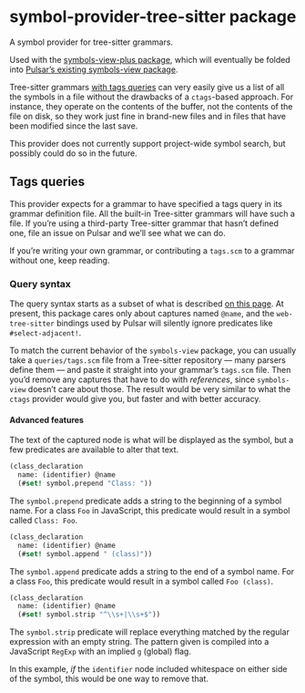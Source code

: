 # symbol-provider-tree-sitter package

A symbol provider for tree-sitter grammars.

Used with the [symbols-view-plus package](https://github.com/savetheclocktower/symbols-view-plus), which will eventually be folded into [Pulsar’s existing symbols-view package](https://github.com/pulsar-edit/symbols-view).

Tree-sitter grammars [with tags queries](https://tree-sitter.github.io/tree-sitter/code-navigation-systems) can very easily give us a list of all the symbols in a file without the drawbacks of a `ctags`-based approach. For instance, they operate on the contents of the buffer, not the contents of the file on disk, so they work just fine in brand-new files and in files that have been modified since the last save.

This provider does not currently support project-wide symbol search, but possibly could do so in the future.

## Tags queries

This provider expects for a grammar to have specified a tags query in its grammar definition file. All the built-in Tree-sitter grammars will have such a file. If you’re using a third-party Tree-sitter grammar that hasn’t defined one, file an issue on Pulsar and we’ll see what we can do.

If you’re writing your own grammar, or contributing a `tags.scm` to a grammar without one, keep reading.

### Query syntax

The query syntax starts as a subset of what is described [on this page](https://tree-sitter.github.io/tree-sitter/code-navigation-systems). At present, this package cares only about captures named `@name`, and the `web-tree-sitter` bindings used by Pulsar will silently ignore predicates like `#select-adjacent!`.

To match the current behavior of the `symbols-view` package, you can usually take a `queries/tags.scm` file from a Tree-sitter repository — many parsers define them — and paste it straight into your grammar’s `tags.scm` file. Then you’d remove any captures that have to do with _references_, since `symbols-view` doesn’t care about those. The result would be very similar to what the `ctags` provider would give you, but faster and with better accuracy.

#### Advanced features

The text of the captured node is what will be displayed as the symbol, but a few predicates are available to alter that text.

```scm
(class_declaration
  name: (identifier) @name
  (#set! symbol.prepend "Class: "))
```

The `symbol.prepend` predicate adds a string to the beginning of a symbol name. For a class `Foo` in JavaScript, this predicate would result in a symbol called `Class: Foo`.

```scm
(class_declaration
  name: (identifier) @name
  (#set! symbol.append " (class)"))
```

The `symbol.append` predicate adds a string to the end of a symbol name. For a class `Foo`, this predicate would result in a symbol called `Foo (class)`.


```scm
(class_declaration
  name: (identifier) @name
  (#set! symbol.strip "^\\s+|\\s+$"))
```

The `symbol.strip` predicate will replace everything matched by the regular expression with an empty string. The pattern given is compiled into a JavaScript `RegExp` with an implied `g` (global) flag.

In this example, _if_ the `identifier` node included whitespace on either side of the symbol, this would be one way to remove that.
